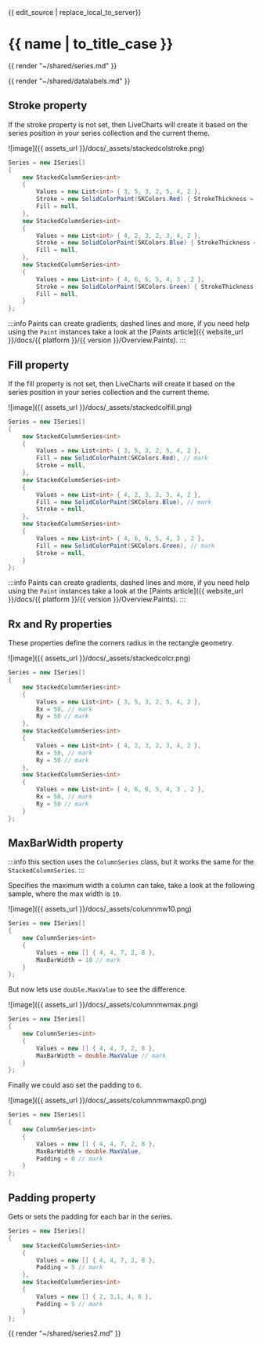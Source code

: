 <div id="edit-this-article-source">
    {{ edit_source | replace_local_to_server}}
</div>

# {{ name | to_title_case }}

{{ render "~/shared/series.md" }}

{{ render "~/shared/datalabels.md" }}

## Stroke property

If the stroke property is not set, then LiveCharts will create it based on the series position in your series collection
and the current theme.

![image]({{ assets_url }}/docs/_assets/stackedcolstroke.png)

```csharp
Series = new ISeries[]
{
    new StackedColumnSeries<int>
    {
        Values = new List<int> { 3, 5, 3, 2, 5, 4, 2 },
        Stroke = new SolidColorPaint(SKColors.Red) { StrokeThickness = 4 }, // mark
        Fill = null,
    },
    new StackedColumnSeries<int>
    {
        Values = new List<int> { 4, 2, 3, 2, 3, 4, 2 },
        Stroke = new SolidColorPaint(SKColors.Blue) { StrokeThickness = 8 }, // mark
        Fill = null,
    },
    new StackedColumnSeries<int>
    {
        Values = new List<int> { 4, 6, 6, 5, 4, 3 , 2 },
        Stroke = new SolidColorPaint(SKColors.Green) { StrokeThickness = 12 }, // mark
        Fill = null,
    }
};
```

:::info
Paints can create gradients, dashed lines and more, if you need help using the `Paint` instances take 
a look at the [Paints article]({{ website_url }}/docs/{{ platform }}/{{ version }}/Overview.Paints).
:::

## Fill property

If the fill property is not set, then LiveCharts will create it based on the series position in your series collection
and the current theme.

![image]({{ assets_url }}/docs/_assets/stackedcolfill.png)

```csharp
Series = new ISeries[]
{
    new StackedColumnSeries<int>
    {
        Values = new List<int> { 3, 5, 3, 2, 5, 4, 2 },
        Fill = new SolidColorPaint(SKColors.Red), // mark
        Stroke = null,
    },
    new StackedColumnSeries<int>
    {
        Values = new List<int> { 4, 2, 3, 2, 3, 4, 2 },
        Fill = new SolidColorPaint(SKColors.Blue), // mark
        Stroke = null,
    },
    new StackedColumnSeries<int>
    {
        Values = new List<int> { 4, 6, 6, 5, 4, 3 , 2 },
        Fill = new SolidColorPaint(SKColors.Green), // mark
        Stroke = null,
    }
};
```

:::info
Paints can create gradients, dashed lines and more, if you need help using the `Paint` instances take 
a look at the [Paints article]({{ website_url }}/docs/{{ platform }}/{{ version }}/Overview.Paints).
:::

## Rx and Ry properties

These properties define the corners radius in the rectangle geometry.

![image]({{ assets_url }}/docs/_assets/stackedcolcr.png)

```csharp
Series = new ISeries[]
{
    new StackedColumnSeries<int>
    {
        Values = new List<int> { 3, 5, 3, 2, 5, 4, 2 },
        Rx = 50, // mark
        Ry = 50 // mark
    },
    new StackedColumnSeries<int>
    {
        Values = new List<int> { 4, 2, 3, 2, 3, 4, 2 },
        Rx = 50, // mark
        Ry = 50 // mark
    },
    new StackedColumnSeries<int>
    {
        Values = new List<int> { 4, 6, 6, 5, 4, 3 , 2 },
        Rx = 50, // mark
        Ry = 50 // mark
    }
};
```

## MaxBarWidth property

:::info
this section uses the `ColumnSeries` class, but it works the same for the `StackedColumnSeries`.
:::

Specifies the maximum width a column can take, take a look at the following sample, where the max width is `10`.

![image]({{ assets_url }}/docs/_assets/columnmw10.png)

```csharp
Series = new ISeries[]
{
    new ColumnSeries<int>
    {
        Values = new [] { 4, 4, 7, 2, 8 },
        MaxBarWidth = 10 // mark
    }
};
```

But now lets use `double.MaxValue` to see the difference.

![image]({{ assets_url }}/docs/_assets/columnmwmax.png)

```csharp
Series = new ISeries[]
{
    new ColumnSeries<int>
    {
        Values = new [] { 4, 4, 7, 2, 8 },
        MaxBarWidth = double.MaxValue // mark
    }
};
```

Finally we could aso set the padding to `0`.

![image]({{ assets_url }}/docs/_assets/columnmwmaxp0.png)

```csharp
Series = new ISeries[]
{
    new ColumnSeries<int>
    {
        Values = new [] { 4, 4, 7, 2, 8 },
        MaxBarWidth = double.MaxValue,
        Padding = 0 // mark
    }
};
```

## Padding property

Gets or sets the padding for each bar in the series.

```csharp
Series = new ISeries[]
{
    new StackedColumnSeries<int>
    {
        Values = new [] { 4, 4, 7, 2, 8 },
        Padding = 5 // mark
    },
    new StackedColumnSeries<int>
    {
        Values = new [] { 2, 3,1, 4, 6 },
        Padding = 5 // mark
    }
};
```

{{ render "~/shared/series2.md" }}
